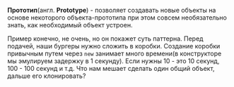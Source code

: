 **Прототип**(англ. **Prototype**) - позволяет создавать новые объекты на основе некоторого объекта-прототипа при этом совсем
необязательно знать, как необходимый объект устроен.

Пример конечно, не очень, но он покажет суть паттерна. Перед подачей, наши бургеры нужно сложить в коробки.
Создание коробки привычным путем через `new` занимает много времени(в конструкторе мы эмулируем задержку в 1 секунду).
Если нужны 10 - это 10 секунд, 100 - 100 секунд и т.д. Что нам мешает сделать один общий объект, дальше его клонировать?
